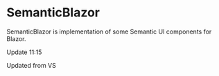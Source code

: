 # SemanticBlazor
SemanticBlazor is implementation of some Semantic UI components for Blazor.

Update 11:15

Updated from VS